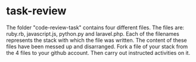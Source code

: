 # task-review
The folder "code-review-task" contains four different files. 
The files are: ruby.rb, javascript.js, python.py and laravel.php. Each of the filenames represents the stack with which the file was written. 
The content of these files have been messed up and disarranged.
Fork a file of your stack from the 4 files to your github account. 
Then carry out instructed activities on it.

